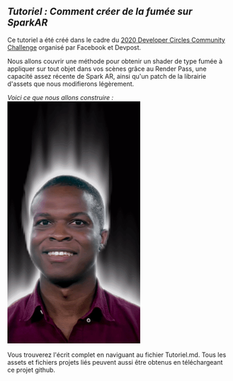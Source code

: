 ## _Tutoriel : Comment créer de la fumée sur SparkAR_

Ce tutoriel a été créé dans le cadre du [2020 Developer Circles Community Challenge](https://developercircles2020.devpost.com/) organisé par Facebook et Devpost.

Nous allons couvrir une méthode pour obtenir un shader de type fumée à appliquer sur tout objet dans vos scènes grâce au Render Pass, une capacité assez récente de Spark AR, ainsi qu'un patch de la librairie d'assets que nous modifierons légèrement.

_Voici ce que nous allons construire :_
<img src="https://github.com/The-AR-Company/Smoke_Tutoriel/blob/main/images/demo.gif" width="300"/>

Vous trouverez l'écrit complet en naviguant au fichier Tutoriel.md. Tous les assets et fichiers projets liés peuvent aussi être obtenus en téléchargeant ce projet github.